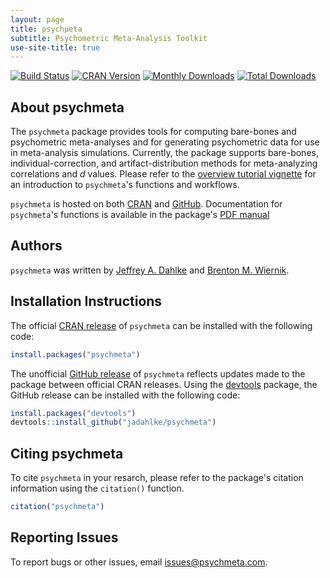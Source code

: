 ```yaml
---
layout: page
title: ρsychμeta
subtitle: Psychometric Meta-Analysis Toolkit
use-site-title: true
---
```


[![Build Status](https://travis-ci.org/jadahlke/psychmeta.svg?branch=master)](https://travis-ci.org/jadahlke/psychmeta)
[![CRAN Version](http://www.r-pkg.org/badges/version/psychmeta)](https://cran.r-project.org/package=psychmeta)
[![Monthly Downloads](http://cranlogs.r-pkg.org/badges/psychmeta)](http://cranlogs.r-pkg.org/badges/psychmeta)
[![Total Downloads](http://cranlogs.r-pkg.org/badges/grand-total/psychmeta)](http://cranlogs.r-pkg.org/badges/grand-total/psychmeta)

## About psychmeta
The `psychmeta` package provides tools for computing bare-bones and psychometric meta-analyses and for generating psychometric data for use in meta-analysis simulations. Currently, the package supports bare-bones, individual-correction, and artifact-distribution methods for meta-analyzing correlations and *d* values. Please refer to the [overview tutorial vignette](https://cran.r-project.org/web/packages/psychmeta/vignettes/overview.html) for an introduction to `psychmeta`'s functions and workflows.

`psychmeta` is hosted on both [CRAN](https://cran.r-project.org/package=psychmeta) and [GitHub](https://github.com/jadahlke/psychmeta). Documentation for `psychmeta`'s functions is available in the package's [PDF manual](https://cran.r-project.org/web/packages/psychmeta/psychmeta.pdf)

## Authors
`psychmeta` was written by [Jeffrey A. Dahlke](http://www.jeffreydahlke.com/) and [Brenton M. Wiernik](http://wiernik.org/).

## Installation Instructions
The official [CRAN release](https://cran.r-project.org/package=psychmeta) of `psychmeta` can be installed with the following code:
```r
install.packages("psychmeta")
```

The unofficial [GitHub release](https://github.com/jadahlke/psychmeta) of `psychmeta` reflects updates made to the package between official CRAN releases. Using the [devtools](https://cran.r-project.org/package=devtools) package, the GitHub release can be installed with the following code:
```r
install.packages("devtools")
devtools::install_github("jadahlke/psychmeta")
```

## Citing psychmeta
To cite `psychmeta` in your resarch, please refer to the package's citation information using the `citation()` function.
```r
citation("psychmeta")
```

## Reporting Issues
To report bugs or other issues, email [issues@psychmeta.com](mailto:issues@psychmeta.com).
